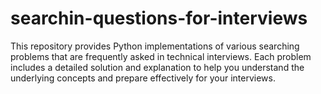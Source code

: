 # searchin-questions-for-interviews
This repository provides Python implementations of various searching problems that are frequently asked in technical interviews. Each problem includes a detailed solution and explanation to help you understand the underlying concepts and prepare effectively for your interviews.
